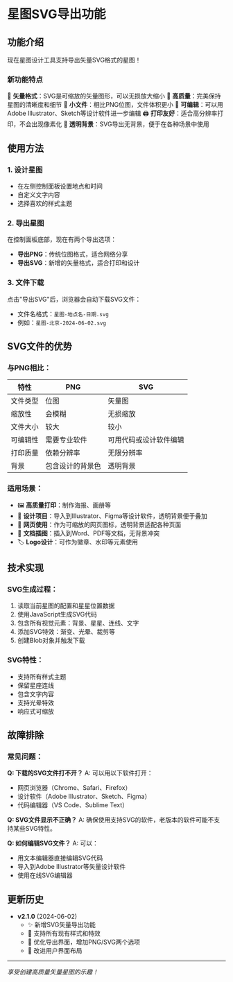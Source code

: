 # 星图SVG导出功能

## 功能介绍

现在星图设计工具支持导出矢量SVG格式的星图！

### 新功能特点

🎯 **矢量格式**：SVG是可缩放的矢量图形，可以无损放大缩小
🎨 **高质量**：完美保持星图的清晰度和细节
💾 **小文件**：相比PNG位图，文件体积更小
🔧 **可编辑**：可以用Adobe Illustrator、Sketch等设计软件进一步编辑
🖨️ **打印友好**：适合高分辨率打印，不会出现像素化
🌟 **透明背景**：SVG导出无背景，便于在各种场景中使用

## 使用方法

### 1. 设计星图
- 在左侧控制面板设置地点和时间
- 自定义文字内容
- 选择喜欢的样式主题

### 2. 导出星图
在控制面板底部，现在有两个导出选项：
- **导出PNG**：传统位图格式，适合网络分享
- **导出SVG**：新增的矢量格式，适合打印和设计

### 3. 文件下载
点击"导出SVG"后，浏览器会自动下载SVG文件：
- 文件名格式：`星图-地点名-日期.svg`
- 例如：`星图-北京-2024-06-02.svg`

## SVG文件的优势

### 与PNG相比：
| 特性 | PNG | SVG |
|------|-----|-----|
| 文件类型 | 位图 | 矢量图 |
| 缩放性 | 会模糊 | 无损缩放 |
| 文件大小 | 较大 | 较小 |
| 可编辑性 | 需要专业软件 | 可用代码或设计软件编辑 |
| 打印质量 | 依赖分辨率 | 无限分辨率 |
| 背景 | 包含设计的背景色 | 透明背景 |

### 适用场景：
- 🖼️ **高质量打印**：制作海报、画册等
- 🎨 **设计项目**：导入到Illustrator、Figma等设计软件，透明背景便于叠加
- 📱 **网页使用**：作为可缩放的网页图标，透明背景适配各种页面
- 📄 **文档插图**：插入到Word、PDF等文档，无背景冲突
- 🏷️ **Logo设计**：可作为徽章、水印等元素使用

## 技术实现

### SVG生成过程：
1. 读取当前星图的配置和星星位置数据
2. 使用JavaScript生成SVG代码
3. 包含所有视觉元素：背景、星星、连线、文字
4. 添加SVG特效：渐变、光晕、裁剪等
5. 创建Blob对象并触发下载

### SVG特性：
- 支持所有样式主题
- 保留星座连线
- 包含文字内容
- 支持光晕特效
- 响应式可缩放

## 故障排除

### 常见问题：

**Q: 下载的SVG文件打不开？**
A: 可以用以下软件打开：
- 网页浏览器（Chrome、Safari、Firefox）
- 设计软件（Adobe Illustrator、Sketch、Figma）
- 代码编辑器（VS Code、Sublime Text）

**Q: SVG文件显示不正确？**
A: 确保使用支持SVG的软件，老版本的软件可能不支持某些SVG特性。

**Q: 如何编辑SVG文件？**
A: 可以：
- 用文本编辑器直接编辑SVG代码
- 导入到Adobe Illustrator等矢量设计软件
- 使用在线SVG编辑器

## 更新历史

- **v2.1.0** (2024-06-02)
  - ✨ 新增SVG矢量导出功能
  - 🎨 支持所有现有样式和特效
  - 🔧 优化导出界面，增加PNG/SVG两个选项
  - 📱 改进用户界面布局

---

*享受创建高质量矢量星图的乐趣！* 